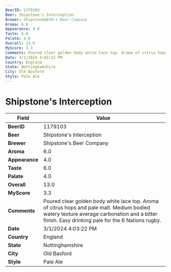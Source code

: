 ```yaml
---
BeerID: 1179103
Beer: Shipstone's Interception
Brewer: Shipstone&#39;s Beer Company
Aroma: 6.0
Appearance: 4.0
Taste: 6.0
Palate: 4.0
Overall: 13.0
MyScore: 3.3
Comments: Poured clear golden body white lace top. Aroma of citrus hops and pale malt. Medium bodied watery texture average carbonation and a bitter finish. Easy drinking pale for the 6 Nations rugby.
Date: 3/1/2024 4:03:22 PM
Country: England
State: Nottinghamshire
City: Old Basford
Style: Pale Ale
---
```


# Shipstone's Interception

| Field         | Value |
|---------------|-------|
| **BeerID** | 1179103 |
| **Beer** | Shipstone's Interception |
| **Brewer** | Shipstone&#39;s Beer Company |
| **Aroma** | 6.0 |
| **Appearance** | 4.0 |
| **Taste** | 6.0 |
| **Palate** | 4.0 |
| **Overall** | 13.0 |
| **MyScore** | 3.3 |
| **Comments** | Poured clear golden body white lace top. Aroma of citrus hops and pale malt. Medium bodied watery texture average carbonation and a bitter finish. Easy drinking pale for the 6 Nations rugby. |
| **Date** | 3/1/2024 4:03:22 PM |
| **Country** | England |
| **State** | Nottinghamshire |
| **City** | Old Basford |
| **Style** | Pale Ale |
